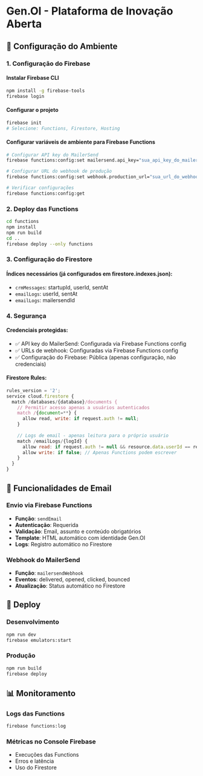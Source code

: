 # Gen.OI - Plataforma de Inovação Aberta

## 🔧 Configuração do Ambiente

### 1. Configuração do Firebase

#### Instalar Firebase CLI
```bash
npm install -g firebase-tools
firebase login
```

#### Configurar o projeto
```bash
firebase init
# Selecione: Functions, Firestore, Hosting
```

#### Configurar variáveis de ambiente para Firebase Functions
```bash
# Configurar API key do MailerSend
firebase functions:config:set mailersend.api_key="sua_api_key_do_mailersend"

# Configurar URL do webhook de produção
firebase functions:config:set webhook.production_url="sua_url_do_webhook"

# Verificar configurações
firebase functions:config:get
```

### 2. Deploy das Functions

```bash
cd functions
npm install
npm run build
cd ..
firebase deploy --only functions
```

### 3. Configuração do Firestore

#### Índices necessários (já configurados em firestore.indexes.json):
- `crmMessages`: startupId, userId, sentAt
- `emailLogs`: userId, sentAt
- `emailLogs`: mailersendId

### 4. Segurança

#### Credenciais protegidas:
- ✅ API key do MailerSend: Configurada via Firebase Functions config
- ✅ URLs de webhook: Configuradas via Firebase Functions config
- ✅ Configuração do Firebase: Pública (apenas configuração, não credenciais)

#### Firestore Rules:
```javascript
rules_version = '2';
service cloud.firestore {
  match /databases/{database}/documents {
    // Permitir acesso apenas a usuários autenticados
    match /{document=**} {
      allow read, write: if request.auth != null;
    }
    
    // Logs de email - apenas leitura para o próprio usuário
    match /emailLogs/{logId} {
      allow read: if request.auth != null && resource.data.userId == request.auth.uid;
      allow write: if false; // Apenas Functions podem escrever
    }
  }
}
```

## 📧 Funcionalidades de Email

### Envio via Firebase Functions
- **Função**: `sendEmail`
- **Autenticação**: Requerida
- **Validação**: Email, assunto e conteúdo obrigatórios
- **Template**: HTML automático com identidade Gen.OI
- **Logs**: Registro automático no Firestore

### Webhook do MailerSend
- **Função**: `mailersendWebhook`
- **Eventos**: delivered, opened, clicked, bounced
- **Atualização**: Status automático no Firestore

## 🚀 Deploy

### Desenvolvimento
```bash
npm run dev
firebase emulators:start
```

### Produção
```bash
npm run build
firebase deploy
```

## 📊 Monitoramento

### Logs das Functions
```bash
firebase functions:log
```

### Métricas no Console Firebase
- Execuções das Functions
- Erros e latência
- Uso do Firestore